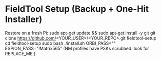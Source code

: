 # FieldTool Setup (Backup + One-Hit Installer)
Restore on a fresh Pi:
  sudo apt-get update && sudo apt-get install -y git
  git clone https://github.com/<YOUR_USER>/<YOUR_REPO>.git fieldtool-setup
  cd fieldtool-setup
  sudo bash ./install.sh ORBI_PASS="<home pass>" ESPION_PASS="!Matrix565"
(NM profiles have PSKs scrubbed: look for REPLACE_ME.)
